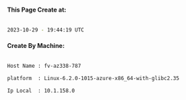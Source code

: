 
   
#### This Page Create at:

```bash

2023-10-29 - 19:44:19 UTC

```

#### Create By Machine:

```bash

Host Name : fv-az338-787

platform  : Linux-6.2.0-1015-azure-x86_64-with-glibc2.35

Ip Local  : 10.1.158.0

```

